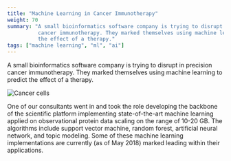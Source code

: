 ```yaml
---
title: "Machine Learning in Cancer Immunotherapy"
weight: 70
summary: "A small bioinformatics software company is trying to disrupt in precision
          cancer immunotherapy. They marked themselves using machine learning to predict
          the effect of a therapy."
tags: ["machine learning", "ml", "ai"]
---
```


A small bioinformatics software company is trying to disrupt in precision
cancer immunotherapy. They marked themselves using machine learning to predict
the effect of a therapy.

![Cancer cells](/img/cancer.jpg)

One of our consultants went in and took the role developing the backbone of the
scientific platform implementing state-of-the-art machine learning applied on
observational protein data scaling on the range of 10-20 GB. The algorithms
include support vector machine, random forest, artificial neural network, and
topic modeling. Some of these machine learning implementations are currently
(as of May 2018) marked leading within their applications.


